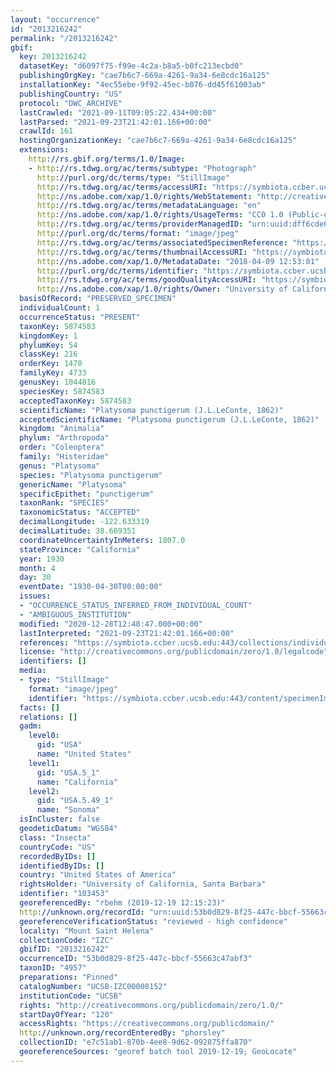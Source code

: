 ```yaml
---
layout: "occurrence"
id: "2013216242"
permalink: "/2013216242"
gbif:
  key: 2013216242
  datasetKey: "d6097f75-f99e-4c2a-b8a5-b0fc213ecbd0"
  publishingOrgKey: "cae7b6c7-669a-4261-9a34-6e8cdc16a125"
  installationKey: "4ec55ebe-9f92-45ec-b076-dd45f61003ab"
  publishingCountry: "US"
  protocol: "DWC_ARCHIVE"
  lastCrawled: "2021-09-11T09:05:22.434+00:00"
  lastParsed: "2021-09-23T21:42:01.166+00:00"
  crawlId: 161
  hostingOrganizationKey: "cae7b6c7-669a-4261-9a34-6e8cdc16a125"
  extensions:
    http://rs.gbif.org/terms/1.0/Image:
    - http://rs.tdwg.org/ac/terms/subtype: "Photograph"
      http://purl.org/dc/terms/type: "StillImage"
      http://rs.tdwg.org/ac/terms/accessURI: "https://symbiota.ccber.ucsb.edu:443/content/specimenImages/UCSB_IZC/UCSB-IZC00008/UCSB-IZC00008152_lg.jpg"
      http://ns.adobe.com/xap/1.0/rights/WebStatement: "http://creativecommons.org/publicdomain/zero/1.0/"
      http://rs.tdwg.org/ac/terms/metadataLanguage: "en"
      http://ns.adobe.com/xap/1.0/rights/UsageTerms: "CC0 1.0 (Public-domain)"
      http://rs.tdwg.org/ac/terms/providerManagedID: "urn:uuid:dff6cde6-1377-415e-8c84-5cc3ed28d25c"
      http://purl.org/dc/terms/format: "image/jpeg"
      http://rs.tdwg.org/ac/terms/associatedSpecimenReference: "https://symbiota.ccber.ucsb.edu:443/collections/individual/index.php?occid=103453"
      http://rs.tdwg.org/ac/terms/thumbnailAccessURI: "https://symbiota.ccber.ucsb.edu:443/content/specimenImages/UCSB_IZC/UCSB-IZC00008/UCSB-IZC00008152_tn.jpg"
      http://ns.adobe.com/xap/1.0/MetadataDate: "2018-04-09 12:53:01"
      http://purl.org/dc/terms/identifier: "https://symbiota.ccber.ucsb.edu:443/content/specimenImages/UCSB_IZC/UCSB-IZC00008/UCSB-IZC00008152_lg.jpg"
      http://rs.tdwg.org/ac/terms/goodQualityAccessURI: "https://symbiota.ccber.ucsb.edu:443/content/specimenImages/UCSB_IZC/UCSB-IZC00008/UCSB-IZC00008152.jpg"
      http://ns.adobe.com/xap/1.0/rights/Owner: "University of California, Santa Barbara"
  basisOfRecord: "PRESERVED_SPECIMEN"
  individualCount: 1
  occurrenceStatus: "PRESENT"
  taxonKey: 5874583
  kingdomKey: 1
  phylumKey: 54
  classKey: 216
  orderKey: 1470
  familyKey: 4733
  genusKey: 1044816
  speciesKey: 5874583
  acceptedTaxonKey: 5874583
  scientificName: "Platysoma punctigerum (J.L.LeConte, 1862)"
  acceptedScientificName: "Platysoma punctigerum (J.L.LeConte, 1862)"
  kingdom: "Animalia"
  phylum: "Arthropoda"
  order: "Coleoptera"
  family: "Histeridae"
  genus: "Platysoma"
  species: "Platysoma punctigerum"
  genericName: "Platysoma"
  specificEpithet: "punctigerum"
  taxonRank: "SPECIES"
  taxonomicStatus: "ACCEPTED"
  decimalLongitude: -122.633319
  decimalLatitude: 38.669351
  coordinateUncertaintyInMeters: 1807.0
  stateProvince: "California"
  year: 1930
  month: 4
  day: 30
  eventDate: "1930-04-30T00:00:00"
  issues:
  - "OCCURRENCE_STATUS_INFERRED_FROM_INDIVIDUAL_COUNT"
  - "AMBIGUOUS_INSTITUTION"
  modified: "2020-12-28T12:48:47.000+00:00"
  lastInterpreted: "2021-09-23T21:42:01.166+00:00"
  references: "https://symbiota.ccber.ucsb.edu:443/collections/individual/index.php?occid=103453"
  license: "http://creativecommons.org/publicdomain/zero/1.0/legalcode"
  identifiers: []
  media:
  - type: "StillImage"
    format: "image/jpeg"
    identifier: "https://symbiota.ccber.ucsb.edu:443/content/specimenImages/UCSB_IZC/UCSB-IZC00008/UCSB-IZC00008152_lg.jpg"
  facts: []
  relations: []
  gadm:
    level0:
      gid: "USA"
      name: "United States"
    level1:
      gid: "USA.5_1"
      name: "California"
    level2:
      gid: "USA.5.49_1"
      name: "Sonoma"
  isInCluster: false
  geodeticDatum: "WGS84"
  class: "Insecta"
  countryCode: "US"
  recordedByIDs: []
  identifiedByIDs: []
  country: "United States of America"
  rightsHolder: "University of California, Santa Barbara"
  identifier: "103453"
  georeferencedBy: "rbehm (2019-12-19 12:15:23)"
  http://unknown.org/recordId: "urn:uuid:53b0d829-8f25-447c-bbcf-55663c47abf3"
  georeferenceVerificationStatus: "reviewed - high confidence"
  locality: "Mount Saint Helena"
  collectionCode: "IZC"
  gbifID: "2013216242"
  occurrenceID: "53b0d829-8f25-447c-bbcf-55663c47abf3"
  taxonID: "4957"
  preparations: "Pinned"
  catalogNumber: "UCSB-IZC00008152"
  institutionCode: "UCSB"
  rights: "http://creativecommons.org/publicdomain/zero/1.0/"
  startDayOfYear: "120"
  accessRights: "https://creativecommons.org/publicdomain/"
  http://unknown.org/recordEnteredBy: "phorsley"
  collectionID: "e7c51ab1-870b-4ee8-9d62-092875ffa870"
  georeferenceSources: "georef batch tool 2019-12-19; GeoLocate"
---
```

